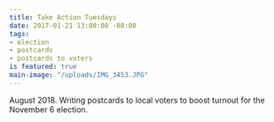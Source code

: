 ```yaml
---
title: Take Action Tuesdays
date: 2017-01-21 13:00:00 -08:00
tags:
- election
- postcards
- postcards to voters
is featured: true
main-image: "/uploads/IMG_3453.JPG"
---
```


August 2018. Writing postcards to local voters to boost turnout for the November 6 election. 